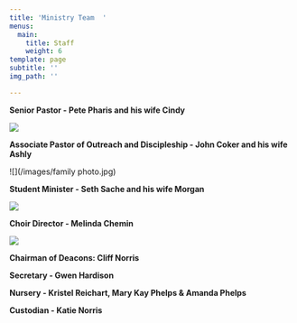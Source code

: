 ```yaml
---
title: 'Ministry Team  '
menus:
  main:
    title: Staff
    weight: 6
template: page
subtitle: ''
img_path: ''

---
```

**Senior Pastor - Pete Pharis and his wife Cindy**

![](/images/pete.png)

**Associate Pastor of Outreach and Discipleship - John Coker and his wife Ashly**

![](/images/family photo.jpg)

**Student Minister - Seth Sache and his wife Morgan**

![](/images/seth.jpg)

**Choir Director - Melinda Chemin**

![](/images/screen-shot-2020-06-20-at-8-36-48-pm.png)

**Chairman of Deacons: Cliff Norris**

**Secretary - Gwen Hardison**

**Nursery - Kristel Reichart, Mary Kay Phelps & Amanda Phelps**

**Custodian - Katie Norris**